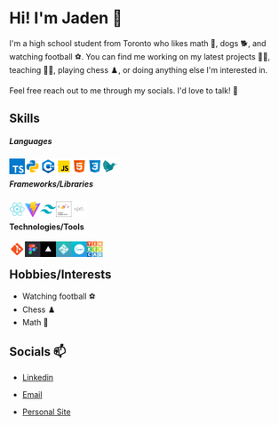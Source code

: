 # Hi! I'm Jaden 👋
I'm a high school student from Toronto who likes math 📝, dogs 🐕, and watching football ⚽.
You can find me working on my latest projects 👨‍💻, teaching 👨‍🏫, playing chess ♟️, or doing anything else I'm interested in.

Feel free reach out to me through my socials. I'd love to talk! 🤝

## Skills
##### Languages
<img align="left" src="./typescript.png" width="28" height="28">
<img align="left" src="./python.png" width="28" height="28">
<img align="left" src="./c++.png" width="28" height="28">
<img align="left" src="./javascript.png" width="28" height="28">
<img align="left" src="./html.png" width="28" height="28">
<img align="left" src="./css.png" width="28" height="28">
<img align="left" src="./latex.png" width="28" height="28">

<br/>

#####  Frameworks/Libraries
<img align="left" src="./react.png" width="28" height="28">
<img align="left" src="./vite.png" width="28" height="28">
<img align="left" src="./tailwind.png" width="28" height="28">
<img align="left" src="./styledcomponents.png" width="28" height="28">
<img align="left" src="./nextjs.png" width="28" height="28">

</br>

#### Technologies/Tools
<img align="left" src="./git.png" width="28" height="28">
<img align="left" src="./figma.png" width="28" height="28">
<img align="left" src="./vercel.png" width="28" height="28">
<img align="left" src="./netlify.png" width="28" height="28">
<img align="left" src="./canva.png" width="28" height="28">
<img align="left" src="./tinkercad.png" width="28" height="28">
</br>

## Hobbies/Interests
- Watching football ⚽ 
- Chess ♟️
- Math 📝

## Socials 📫 
- [Linkedin](https://www.linkedin.com/in/jaehyeongpark)

- [Email](mailto:jaehyeongpark06@gmail.com)

- [Personal Site](https://jaehyeongpark.social)


<!--
**JaehyeongPark06/JaehyeongPark06** is a ✨ _special_ ✨ repository because its `README.md` (this file) appears on your GitHub profile.

Here are some ideas to get you started:

- 🔭 I’m currently working on ...
- 🌱 I’m currently learning ...
- 👯 I’m looking to collaborate on ...
- 🤔 I’m looking for help with ...
- 💬 Ask me about ...
- 📫 How to reach me: ...
- 😄 Pronouns: ...
- ⚡ Fun fact: ...
-->
